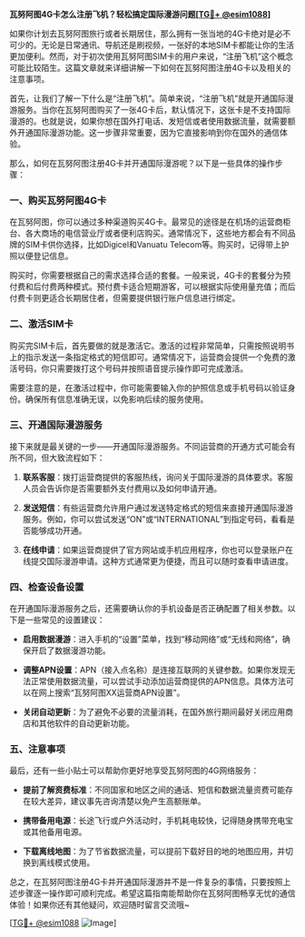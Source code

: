**瓦努阿图4G卡怎么注册飞机？轻松搞定国际漫游问题[[TG💪+ @esim1088](https://t.me/s/esim1088)]**

如果你计划去瓦努阿图旅行或者长期居住，那么拥有一张当地的4G卡绝对是必不可少的。无论是日常通讯、导航还是刷视频，一张好的本地SIM卡都能让你的生活更加便利。然而，对于初次使用瓦努阿图SIM卡的用户来说，“注册飞机”这个概念可能比较陌生。这篇文章就来详细讲解一下如何在瓦努阿图注册4G卡以及相关的注意事项。

首先，让我们了解一下什么是“注册飞机”。简单来说，“注册飞机”就是开通国际漫游服务。当你在瓦努阿图购买了一张4G卡后，默认情况下，这张卡是不支持国际漫游的。也就是说，如果你想在国外打电话、发短信或者使用数据流量，就需要额外开通国际漫游功能。这一步骤非常重要，因为它直接影响到你在国外的通信体验。

那么，如何在瓦努阿图注册4G卡并开通国际漫游呢？以下是一些具体的操作步骤：

### 一、购买瓦努阿图4G卡

在瓦努阿图，你可以通过多种渠道购买4G卡。最常见的途径是在机场的运营商柜台、各大商场的电信营业厅或者便利店购买。通常情况下，这些地方都会有不同品牌的SIM卡供你选择，比如Digicel和Vanuatu Telecom等。购买时，记得带上护照以便登记信息。

购买时，你需要根据自己的需求选择合适的套餐。一般来说，4G卡的套餐分为预付费和后付费两种模式。预付费卡适合短期游客，可以根据实际使用量充值；而后付费卡则更适合长期居住者，但需要提供银行账户信息进行绑定。

### 二、激活SIM卡

购买完SIM卡后，首先要做的就是激活它。激活的过程非常简单，只需按照说明书上的指示发送一条指定格式的短信即可。通常情况下，运营商会提供一个免费的激活号码，你只需要拨打这个号码并按照语音提示操作即可完成激活。

需要注意的是，在激活过程中，你可能需要输入你的护照信息或手机号码以验证身份。确保所有信息准确无误，以免影响后续的服务使用。

### 三、开通国际漫游服务

接下来就是最关键的一步——开通国际漫游服务。不同运营商的开通方式可能会有所不同，但大致流程如下：

1. **联系客服**：拨打运营商提供的客服热线，询问关于国际漫游的具体要求。客服人员会告诉你是否需要额外支付费用以及如何申请开通。

2. **发送短信**：有些运营商允许用户通过发送特定格式的短信来直接开通国际漫游服务。例如，你可以尝试发送“ON”或“INTERNATIONAL”到指定号码，看看是否能够成功开通。

3. **在线申请**：如果运营商提供了官方网站或手机应用程序，你也可以登录账户在线提交国际漫游申请。这种方式通常更为便捷，而且可以随时查看申请进度。

### 四、检查设备设置

在开通国际漫游服务之后，还需要确认你的手机设备是否正确配置了相关参数。以下是一些常见的设置建议：

- **启用数据漫游**：进入手机的“设置”菜单，找到“移动网络”或“无线和网络”，确保开启了数据漫游功能。
  
- **调整APN设置**：APN（接入点名称）是连接互联网的关键参数。如果你发现无法正常使用数据流量，可以尝试手动添加运营商提供的APN信息。具体方法可以在网上搜索“瓦努阿图XX运营商APN设置”。

- **关闭自动更新**：为了避免不必要的流量消耗，在国外旅行期间最好关闭应用商店和其他软件的自动更新功能。

### 五、注意事项

最后，还有一些小贴士可以帮助你更好地享受瓦努阿图的4G网络服务：

- **提前了解资费标准**：不同国家和地区之间的通话、短信和数据流量资费可能存在较大差异，建议事先咨询清楚以免产生高额账单。
  
- **携带备用电源**：长途飞行或户外活动时，手机耗电较快，记得随身携带充电宝或其他备用电源。

- **下载离线地图**：为了节省数据流量，可以提前下载好目的地的地图应用，并切换到离线模式使用。

总之，在瓦努阿图注册4G卡并开通国际漫游并不是一件复杂的事情，只要按照上述步骤逐一操作即可顺利完成。希望这篇指南能帮助你在瓦努阿图畅享无忧的通信体验！如果你还有其他疑问，欢迎随时留言交流哦~

[[TG💪+ @esim1088](https://t.me/s/esim1088) ![Image](https://i.postimg.cc/4NQfJmqS/Snipaste-2025-05-13-00-14-12.png)]
